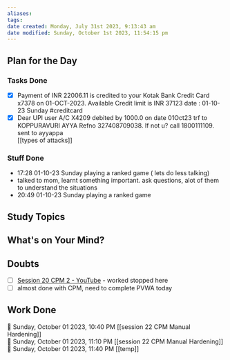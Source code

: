 ```yaml
---
aliases: 
tags: 
date created: Monday, July 31st 2023, 9:13:43 am
date modified: Sunday, October 1st 2023, 11:54:15 pm
---
```


## Plan for the Day

### Tasks Done

- [x] Payment of INR 22006.11 is credited to your Kotak Bank Credit Card x7378 on 01-OCT-2023. Available Credit limit is INR 37123 date : 01-10-23 Sunday #creditcard
- [x] Dear UPI user A/C X4209 debited by 1000.0 on date 01Oct23 trf to KOPPURAVURI AYYA Refno 327408709038. If not u? call 1800111109. sent to ayyappa  
[[types of attacks]]

### Stuff Done

- 17:28 01-10-23 Sunday playing a ranked game ( lets do less talking)
- talked to mom, learnt something important. ask questions, alot of them to understand the situations
- 20:49 01-10-23 Sunday playing a ranked game

## Study Topics

## What's on Your Mind?

## Doubts

- [ ] [Session 20 CPM 2 - YouTube](https://www.youtube.com/watch?v=1K07sGrUukg&t=3224s) - worked stopped here  
- [ ] almost done with CPM, need to complete PVWA today  

## Work Done

🍅 Sunday, October 01 2023, 10:40 PM [[session 22 CPM Manual Hardening]]  
🍅 Sunday, October 01 2023, 11:10 PM [[session 22 CPM Manual Hardening]]  
🍅 Sunday, October 01 2023, 11:40 PM [[temp]]